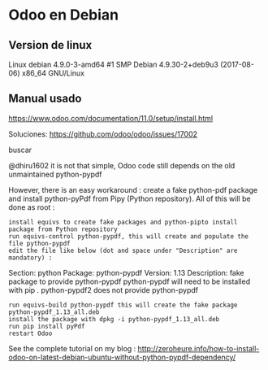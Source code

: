 # Odoo en Debian 

## Version de linux
Linux debian 4.9.0-3-amd64 #1 SMP Debian 4.9.30-2+deb9u3 (2017-08-06) x86_64 GNU/Linux

## Manual usado
https://www.odoo.com/documentation/11.0/setup/install.html


Soluciones: 
https://github.com/odoo/odoo/issues/17002

buscar 

@dhiru1602 it is not that simple, Odoo code still depends on the old unmaintained python-pypdf

However, there is an easy workaround : create a fake python-pdf package and install python-pyPdf from Pipy (Python repository). All of this will be done as root :

    install equivs to create fake packages and python-pipto install package from Python repository
    run equivs-control python-pypdf, this will create and populate the file python-pypdf
    edit the file like below (dot and space under "Description" are mandatory) :

Section: python
Package: python-pypdf
Version: 1.13
Description: fake package to provide python-pypdf
 python-pypdf will need to be installed with pip
 .
 python-pypdf2  does not provide python-pypdf

    run equivs-build python-pypdf this will create the fake package python-pypdf_1.13_all.deb
    install the package with dpkg -i python-pypdf_1.13_all.deb
    run pip install pyPdf
    restart Odoo

See the complete tutorial on my blog :
http://zeroheure.info/how-to-install-odoo-on-latest-debian-ubuntu-without-python-pypdf-dependency/



